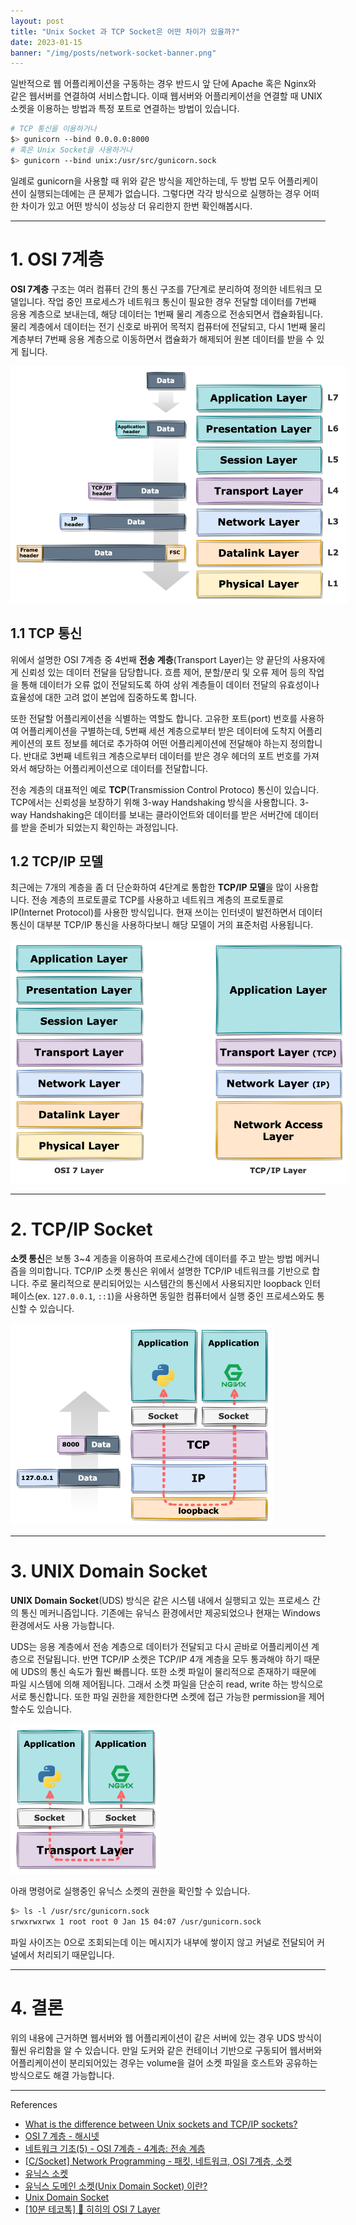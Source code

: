 ```yaml
---
layout: post
title: "Unix Socket 과 TCP Socket은 어떤 차이가 있을까?"
date: 2023-01-15
banner: "/img/posts/network-socket-banner.png"
---
```


일반적으로 웹 어플리케이션을 구동하는 경우 반드시 앞 단에 Apache 혹은 Nginx와 같은 웹서버를 연결하여 서비스합니다.
이때 웹서버와 어플리케이션을 연결할 때 UNIX 소켓을 이용하는 방법과 특정 포트로 연결하는 방법이 있습니다.

```bash
# TCP 통신을 이용하거나
$> gunicorn --bind 0.0.0.0:8000
# 혹은 Unix Socket을 사용하거나
$> gunicorn --bind unix:/usr/src/gunicorn.sock 
```

일례로 gunicorn을 사용할 때 위와 같은 방식을 제안하는데, 두 방법 모두 어플리케이션이 실행되는데에는 큰 문제가 없습니다.
그렇다면 각각 방식으로 실행하는 경우 어떠한 차이가 있고 어떤 방식이 성능상 더 유리한지 한번 확인해봅시다.

---

# 1. OSI 7계층

**OSI 7계층** 구조는 여러 컴퓨터 간의 통신 구조를 7단계로 분리하여 정의한 네트워크 모델입니다.
작업 중인 프로세스가 네트워크 통신이 필요한 경우 전달할 데이터를 7번째 응용 계층으로 보내는데, 해당 데이터는 1번째 물리 계층으로 전송되면서 캡슐화됩니다.
물리 계층에서 데이터는 전기 신호로 바뀌어 목적지 컴퓨터에 전달되고, 다시 1번째 물리 계층부터 7번째 응용 계층으로 이동하면서 캡슐화가 해제되어 원본 데이터를 받을 수 있게 됩니다.

<img src="/img/posts/network-osi-7layers.png" style="max-width:540px"/>

## 1.1 TCP 통신

위에서 설명한 OSI 7계층 중 4번째 **전송 계층**(Transport Layer)는 양 끝단의 사용자에게 신뢰성 있는 데이터 전달을 담당합니다.
흐름 제어, 분할/분리 및 오류 제어 등의 작업을 통해 데이터가 오류 없이 전달되도록 하여 상위 계층들이 데이터 전달의 유효성이나 효율성에 대한 고려 없이 본업에 집중하도록 합니다.

또한 전달할 어플리케이션을 식별하는 역할도 합니다.
고유한 포트(port) 번호를 사용하여 어플리케이션을 구별하는데, 5번째 세션 계층으로부터 받은 데이터에 도착지 어플리케이션의 포트 정보를 헤더로 추가하여 어떤 어플리케이션에 전달해야 하는지 정의합니다.
반대로 3번째 네트워크 계층으로부터 데이터를 받은 경우 헤더의 포트 번호를 가져와서 해당하는 어플리케이션으로 데이터를 전달합니다.

전송 계층의 대표적인 예로 **TCP**(Transmission Control Protoco) 통신이 있습니다.
TCP에서는 신뢰성을 보장하기 위해 3-way Handshaking 방식을 사용합니다.
3-way Handshaking은 데이터를 보내는 클라이언트와 데이터를 받은 서버간에 데이터를 받을 준비가 되었는지 확인하는 과정입니다.

## 1.2 TCP/IP 모델

최근에는 7개의 계층을 좀 더 단순화하여 4단계로 통합한 **TCP/IP 모델**을 많이 사용합니다.
전송 계층의 프로토콜로 TCP를 사용하고 네트워크 계층의 프로토콜로 IP(Internet Protocol)를 사용한 방식입니다.
현재 쓰이는 인터넷이 발전하면서 데이터 통신이 대부분 TCP/IP 통신을 사용하다보니 해당 모델이 거의 표준처럼 사용됩니다.

<img src="/img/posts/network-tcpip-layers.png" style="max-width:540px"/>

---

# 2. TCP/IP Socket

**소켓 통신**은 보통 3~4 게층을 이용하여 프로세스간에 데이터를 주고 받는 방법 메커니즘을 의미합니다.
TCP/IP 소켓 통신은 위에서 설명한 TCP/IP 네트워크를 기반으로 합니다.
주로 물리적으로 분리되어있는 시스템간의 통신에서 사용되지만 loopback 인터페이스(ex. `127.0.0.1`, `::1`)을 사용하면 동일한 컴퓨터에서 실행 중인 프로세스와도 통신할 수 있습니다.

<img src="/img/posts/network-tcpip-socket.png" style="max-width:420px"/>

---

# 3. UNIX Domain Socket

**UNIX Domain Socket**(UDS) 방식은 같은 시스템 내에서 실행되고 있는 프로세스 간의 통신 메커니즘입니다.
기존에는 유닉스 환경에서만 제공되었으나 현재는 Windows환경에서도 사용 가능합니다.

UDS는 응용 계층에서 전송 계층으로 데이터가 전달되고 다시 곧바로 어플리케이션 계층으로 전달됩니다.
반면 TCP/IP 소켓은 TCP/IP 4개 계층을 모두 통과해야 하기 때문에 UDS의 통신 속도가 훨씬 빠릅니다. 
또한 소켓 파일이 물리적으로 존재하기 때문에 파일 시스템에 의해 제어됩니다.
그래서 소켓 파일을 단순히 read, write 하는 방식으로 서로 통신합니다. 
또한 파일 권한을 제한한다면 소켓에 접근 가능한 permission을 제어할수도 있습니다.

<img src="/img/posts/network-unix-socket.png" style="max-width:240px"/>

아래 명령어로 실행중인 유닉스 소켓의 권한을 확인할 수 있습니다.

```bash
$> ls -l /usr/src/gunicorn.sock
srwxrwxrwx 1 root root 0 Jan 15 04:07 /usr/gunicorn.sock
```

파일 사이즈는 0으로 조회되는데 이는 메시지가 내부에 쌓이지 않고 커널로 전달되어 커널에서 처리되기 때문입니다.

---

# 4. 결론

위의 내용에 근거하면 웹서버와 웹 어플리케이션이 같은 서버에 있는 경우 UDS 방식이 훨씬 유리함을 알 수 있습니다.
만일 도커와 같은 컨테이너 기반으로 구동되어 웹서버와 어플리케이션이 분리되어있는 경우는 volume을 걸어 소켓 파일을 호스트와 공유하는 방식으로도 해결 가능합니다.

---

References

- [What is the difference between Unix sockets and TCP/IP sockets?](https://serverfault.com/questions/124517/what-is-the-difference-between-unix-sockets-and-tcp-ip-sockets/124518#124518)
- [OSI 7 계층 - 해시넷](http://wiki.hash.kr/index.php/OSI_7_계층)
- [네트워크 기초(5) - OSI 7계층 - 4계층: 전송 계층](https://losskatsu.github.io/os-kernel/network-basic05/#1-신뢰성)
- [[C/Socket] Network Programming - 패킷, 네트워크, OSI 7계층, 소켓](https://yurmu.tistory.com/23)
- [유닉스 소켓](https://snnchallenge.tistory.com/306)
- [유닉스 도메인 소켓(Unix Domain Socket) 이란?](https://www.lesstif.com/linux-core/unix-domain-socket)
- [Unix Domain Socket](https://www.joinc.co.kr/w/Site/system_programing/IPC/Unix_Domain_Socket)
- [[10분 테코톡] 🔮 히히의 OSI 7 Layer](https://www.youtube.com/watch?v=1pfTxp25MA8)
